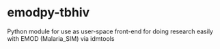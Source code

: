 # emodpy-tbhiv
Python module for use as user-space front-end for doing research easily with EMOD (Malaria_SIM) via idmtools
